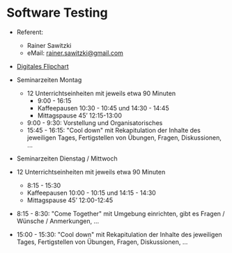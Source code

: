 # Software Testing

* Referent: 
  * Rainer Sawitzki
  * eMail: rainer.sawitzki@gmail.com
   
* [Digitales Flipchart](https://docs.google.com/presentation/d/1ZSumpdrJ1bbVMqctmUKmKs6_UfUCRGrMpoXJZl2Nj3o/edit?usp=sharing)

* Seminarzeiten Montag
  * 12 Unterrichtseinheiten mit jeweils etwa 90 Minuten
    * 9:00 - 16:15
    * Kaffeepausen 10:30 - 10:45 und 14:30 - 14:45
    * Mittagspause 45’ 12:15-13:00
   * 9:00 - 9:30: Vorstellung und Organisatorisches
   * 15:45 - 16:15: "Cool down" mit Rekapitulation der Inhalte des jeweiligen Tages, Fertigstellen von Übungen, Fragen, Diskussionen, ...
*  Seminarzeiten Dienstag / Mittwoch
  * 12 Unterrichtseinheiten mit jeweils etwa 90 Minuten
    * 8:15 - 15:30
    * Kaffeepausen 10:00 - 10:15 und 14:15 - 14:30
    * Mittagspause 45’ 12:00-12:45
   * 8:15 - 8:30: "Come Together" mit Umgebung einrichten, gibt es Fragen / Wünsche / Anmerkungen, ...
   * 15:00 - 15:30: "Cool down" mit Rekapitulation der Inhalte des jeweiligen Tages, Fertigstellen von Übungen, Fragen, Diskussionen, ...


